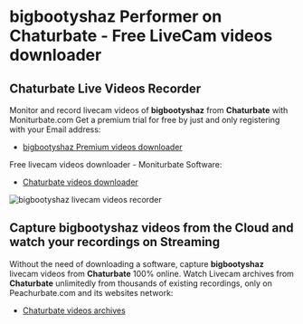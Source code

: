 # bigbootyshaz Performer on Chaturbate - Free LiveCam videos downloader

## Chaturbate Live Videos Recorder

Monitor and record livecam videos of **bigbootyshaz** from **Chaturbate** with Moniturbate.com
Get a premium trial for free by just and only registering with your Email address:
* [bigbootyshaz Premium videos downloader](https://moniturbate.com/request-demo-licence-key.html)

Free livecam videos downloader - Moniturbate Software:
* [Chaturbate videos downloader](https://moniturbate.com/moniturbate-download-software.html)

![bigbootyshaz livecam videos recorder](https://peachurnet.com/templates/moniturbate-software.png)


## Capture bigbootyshaz videos from the Cloud and watch your recordings on Streaming

Without the need of downloading a software, capture **bigbootyshaz** livecam videos from **Chaturbate** 100% online.
Watch Livecam archives from **Chaturbate** unlimitedly from thousands of existing recordings, only on Peachurbate.com and its websites network:
* [Chaturbate videos archives](https://peachurnet.com/)